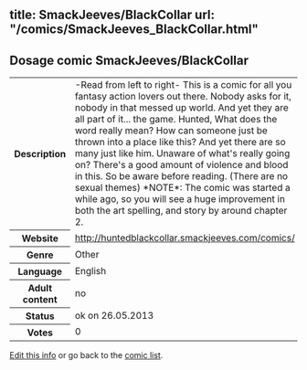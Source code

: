 title: SmackJeeves/BlackCollar
url: "/comics/SmackJeeves_BlackCollar.html"
---
Dosage comic SmackJeeves/BlackCollar
-----------------------------------------

<p id="msg"></p>
<script type="text/javascript">
if (window.location.search === '?edit_info_mail=sent_ok') {
  var elem = document.getElementById("msg");
  elem.innerHTML = 'Edited information sucessfully sent for review, which is usually done daily. Thanks!';
  elem.className = 'ok';
}
</script>
<table class="comicinfo">
<tr>
<th>Description</th><td>-Read from left to right- This is a comic for all you fantasy action lovers out there. Nobody asks for it, nobody in that messed up world. And yet they are all part of it... the game. Hunted, What does the word really mean? How can someone just be thrown into a place like this? And yet there are so many just like him. Unaware of what's really going on? There's a good amount of violence and blood in this. So be aware before reading. (There are no sexual themes) *NOTE*: The comic was started a while ago, so you will see a huge improvement in both the art spelling, and story by around chapter 2.</td>
</tr>
<tr>
<th>Website</th><td><a href="http://huntedblackcollar.smackjeeves.com/comics/">http://huntedblackcollar.smackjeeves.com/comics/</a></td>
</tr>
<tr>
<th>Genre</th><td>Other</td>
</tr>
<tr>
<th>Language</th><td>English</td>
</tr>
<tr>
<th>Adult content</th><td>no</td>
</tr>
<tr>
<th>Status</th><td>ok on 26.05.2013</td>
</tr>
<tr>
<th>Votes</th><td>0</td>
</tr>
</table>

[Edit this info](SmackJeeves_BlackCollar_edit.html) or go back to the [comic list](../comic-index.html).
